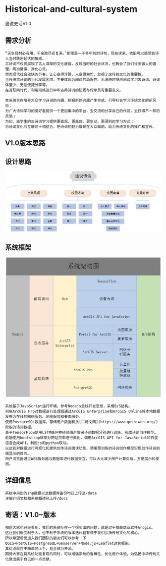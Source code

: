 # Historical-and-cultural-system
途说史话V1.0
## 需求分析
	“天生我材必有用，千金散尽还复来。”即使是一千多年前的诗句，现在读来，依旧可以感受到诗人当时跌宕起伏的情感。  
	古诗词不仅仅展现了古人深厚的文化底蕴，反映当时的社会状况，也教会了我们许多做人的道理，陶冶情操、净化心灵。  
	然而现代社会较快的节奏，让心变得浮躁，人变得匆忙，忽视了这传统文化的重要性。  
	且传统古诗词的当代发展困境，主要体现为阅读的局限性、无法随时随地阅读学习古诗词、诗词体量少、无法便捷分享等。  
	在互联网时代，利用网络进行中华古典诗词的弘扬与传承具有重要意义。

	本系统旨在培养大众学习诗词的兴趣，挖掘新的兴趣产生方式，引导社会学习传统文化的新风尚；  
	为广大诗词学习的爱好者提供一个更加集中的平台，去交流和分享自己的作品，去获得不一样的灵感；  
	为初、高学生的古诗词学习提供更直观、更高效、更生动、更深刻的学习方式；  
	将诗词文化与互联网＋相结合，把诗词的魅力展现在大众面前，助力传统文化的推广和宣传。
## V1.0版本思路
  ## 设计思路
  ![设计思路图片加载失败](https://github.com/LiGuiye/Historical-and-cultural-system/blob/master/docs/%E8%AE%BE%E8%AE%A1%E6%80%9D%E8%B7%AF%E5%9B%BE.jpg)
  ## 系统框架
  ![系统架构图片加载失败](https://github.com/LiGuiye/Historical-and-cultural-system/blob/master/docs/%E7%B3%BB%E7%BB%9F%E6%9E%B6%E6%9E%84%E5%9B%BE.jpg)  
  
	系统基于JavaScript运行环境，参考Nodejs全栈开发思想，采用B/S结构。
	利用ArcGIS Pro对数据进行处理后通过ArcGIS Enterprise和ArcGIS Online将本地数据发布为在线的网络服务、地图服务和要素服务。
	使用PostgreSQL数据库，存储用户数据和从[古诗文网](https://www.gushiwen.org/)爬取的诗词数据。
	基于TensorFlow使用LSTM循环神经网络对唐宋诗词数据分别进行训练，形成诗词创作模型。
	前端使用bootstrap框架对网站页面进行美化，调用ArcGIS API for JavaScript和百度语音合成API，利用js和python联动。  
	以达到对数据进行可视化和提供创作诗词朗读功能、调用预训练的诗词创作模型实现创作诗词前端显示的目的。
	用户浏览器通过WEB服务器与数据库进行数据交互，可以大大减少用户计算负载，方便展示和使用。
## 详细信息
	系统中用到的shp数据以及数据库备份均已上传至/data  
	详细介绍文档和系统概述已上传/docs
## 寄语：V1.0~版本
	相信大家也已经看到，我们的系统存在一个很突出的问题，就是过于依赖商业软件Arcgis。  
	这让我们很受制于人，也不利于系统的版本迭代且有悖于我们弘扬传统文化的初心。
	所以希望后面加入我们团队的朋友们可以参考一下QGIS+PostGIS+PostgreSQL+Geoserver+Node.js+Leaflet这套框架。  
	其优点就在于简单易上手，且全部为开源。  
	期待大家在将系统功能复现的同时，可以增强系统的鲁棒性，优化用户体验，为弘扬中华传统文化做出属于自己的一点贡献。
